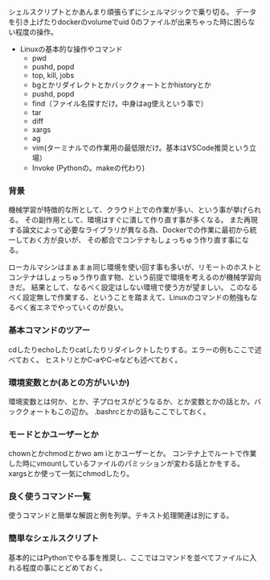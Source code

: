 シェルスクリプトとかあんまり頑張らずにシェルマジックで乗り切る。
データを引き上げたりdockerのvolumeでuid 0のファイルが出来ちゃった時に困らない程度の操作。

- Linuxの基本的な操作やコマンド
  - pwd
  - pushd, popd
  - top, kill, jobs
  - bgとかリダイレクトとかバッククォートとかhistoryとか
  - pushd, popd
  - find（ファイル名探すだけ。中身はag使えという事で）
  - tar
  - diff
  - xargs
  - ag
  - vim(ターミナルでの作業用の最低限だけ。基本はVSCode推奨という立場）
  - Invoke (Pythonの。makeの代わり)


### 背景

機械学習が特徴的な所として、クラウド上での作業が多い、という事が挙げられる。
その副作用として、環境はすぐに潰して作り直す事が多くなる。
また再現する論文によって必要なライブラリが異なる為、Dockerでの作業に最初から統一しておく方が良いが、
その都合でコンテナもしょっちゅう作り直す事になる。

ローカルマシンはまぁまぁ同じ環境を使い回す事も多いが、リモートのホストとコンテナはしょっちゅう作り直す物、という前提で環境を考えるのが機械学習向きだ。
結果として、なるべく設定はしない環境で使う方が望ましい。
このなるべく設定無しで作業する、ということを踏まえて、Linuxのコマンドの勉強もなるべく省エネでやっていくのが良い。

### 基本コマンドのツアー

cdしたりechoしたりcatしたりリダイレクトしたりする。エラーの例もここで述べておく。
ヒストリとかC-aやC-eなども述べておく。

### 環境変数とか(あとの方がいいか)

環境変数とは何か、とか、子プロセスがどうなるか、とか変数とかの話とか。バッククォートもこの辺か。
.bashrcとかの話もここでしておく。

### モードとかユーザーとか

chownとかchmodとかwo am iとかユーザーとか。
コンテナ上でルートで作業した時にvmountしているファイルのパミッションが変わる話とかをする。
xargsとか使って一気にchmodしたり。

### 良く使うコマンド一覧

使うコマンドと簡単な解説と例を列挙。テキスト処理関連は別にする。

### 簡単なシェルスクリプト

基本的にはPythonでやる事を推奨し、ここではコマンドを並べてファイルに入れる程度の事にとどめておく。